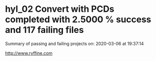 # hyl_02 Convert with PCDs completed with 2.5000 % success and 117 failing files

Summary of passing and failing projects on: 2020-03-06 at 19:37:14

http://www.ryffine.com
